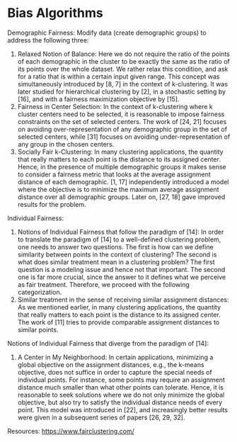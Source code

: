 # Bias Algorithms
Demographic Fairness: Modify data (create demographic groups) to address the following three:
1. Relaxed Notion of Balance: Here we do not require the ratio of the points of each demographic in the cluster to be exactly the same as the ratio of its points over the whole dataset. We rather relax this condition, and ask for a ratio that is within a certain input given range. This concept was simultaneously introduced by [8, 7] in the context of k-clustering. It was later studied for hierarchical clustering by [2], in a stochastic setting by [16], and with a fairness maximization objective by [15].
2. Fairness in Center Selection: In the context of k-clustering where k cluster centers need to be selected, it is reasonable to impose fairness constraints on the set of selected centers. The work of [24, 21] focuses on avoiding over-representation of any demographic group in the set of selected centers, while [31] focuses on avoiding under-representation of any group in the chosen centers.
3. Socially Fair k-Clustering: In many clustering applications, the quantity that really matters to each point is the distance to its assigned center. Hence, in the presence of multiple demographic groups it makes sense to consider a fairness metric that looks at the average assignment distance of each demographic. [1, 17] independently introduced a model where the objective is to minimize the maximum average assignment distance over all demographic groups. Later on, [27, 18] gave improved results for the problem.

Individual Fairness:
1. Notions of Individual Fairness that follow the paradigm of [14]: In order to translate the paradigm of [14] to a well-defined clustering problem, one needs to answer two questions. The first is how can we define similarity between points in the context of clustering? The second is what does similar treatment mean in a clustering problem? The first question is a modeling issue and hence not that important. The second one is far more crucial, since the answer to it defines what we perceive as fair treatment. Therefore, we proceed with the following categorization.
2. Similar treatment in the sense of receiving similar assignment distances: As we mentioned earlier, in many clustering applications, the quantity that really matters to each point is the distance to its assigned center. The work of [11] tries to provide comparable assignment distances to similar points.

Notions of Individual Fairness that diverge from the paradigm of [14]: 
1. A Center in My Neighborhood: In certain applications, minimizing a global objective on the assignment distances, e.g., the k-means objective, does not suffice in order to capture the special needs of individual points. For instance, some points may require an assignment distance much smaller than what other points can tolerate. Hence, it is reasonable to seek solutions where we do not only minimize the global objective, but also try to satisfy the individual distance needs of every point. This model was introduced in [22], and increasingly better results were given in a subsequent series of papers [26, 29, 32].

Resources: https://www.fairclustering.com/
